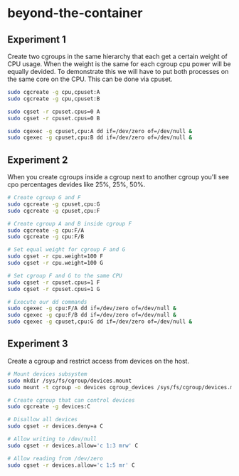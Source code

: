 # beyond-the-container

## Experiment 1
Create two cgroups in the same hierarchy that each get a certain weight of CPU usage. When the weight is the same for each cgroup cpu power will be equally devided. To demonstrate this we will have to put both processes on the same core on the CPU. This can be done via cpuset.

```bash
sudo cgcreate -g cpu,cpuset:A
sudo cgcreate -g cpu,cpuset:B

sudo cgset -r cpuset.cpus=0 A
sudo cgset -r cpuset.cpus=0 B

sudo cgexec -g cpuset,cpu:A dd if=/dev/zero of=/dev/null &
sudo cgexec -g cpuset,cpu:B dd if=/dev/zero of=/dev/null &
```

## Experiment 2
When you create cgroups inside a cgroup next to another cgroup you'll see cpo percentages devides like 25%, 25%, 50%.
```bash
# Create cgroup G and F
sudo cgcreate -g cpuset,cpu:G
sudo cgcreate -g cpuset,cpu:F

# Create cgroup A and B inside cgroup F
sudo cgcreate -g cpu:F/A
sudo cgcreate -g cpu:F/B

# Set equal weight for cgroup F and G
sudo cgset -r cpu.weight=100 F
sudo cgset -r cpu.weight=100 G

# Set cgroup F and G to the same CPU
sudo cgset -r cpuset.cpus=1 F
sudo cgset -r cpuset.cpus=1 G

# Execute our dd commands
sudo cgexec -g cpu:F/A dd if=/dev/zero of=/dev/null &
sudo cgexec -g cpu:F/B dd if=/dev/zero of=/dev/null &
sudo cgexec -g cpuset,cpu:G dd if=/dev/zero of=/dev/null &
```

## Experiment 3
Create a cgroup and restrict access from devices on the host.
```bash
# Mount devices subsystem
sudo mkdir /sys/fs/cgroup/devices.mount 
sudo mount -t cgroup -o devices cgroup_devices /sys/fs/cgroup/devices.mount

# Create cgroup that can control devices
sudo cgcreate -g devices:C

# Disallow all devices
sudo cgset -r devices.deny=a C

# Allow writing to /dev/null
sudo cgset -r devices.allow='c 1:3 mrw' C

# Allow reading from /dev/zero
sudo cgset -r devices.allow='c 1:5 mr' C
```


